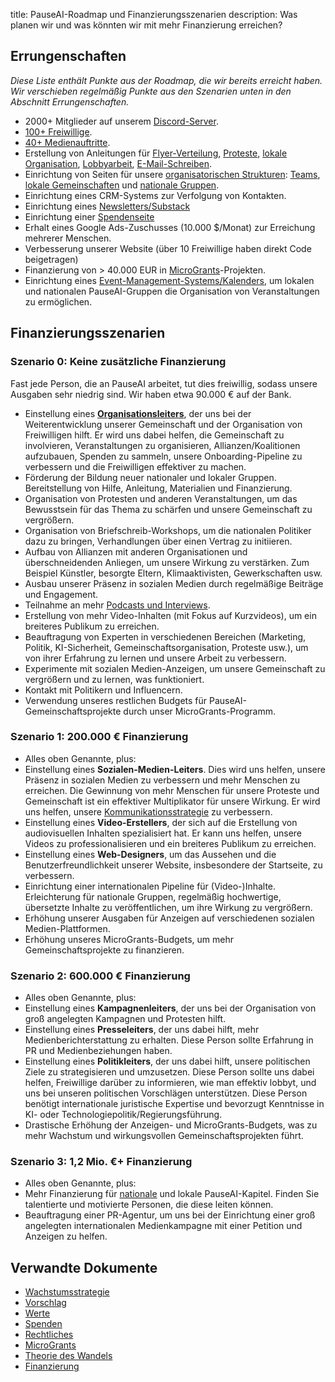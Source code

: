 

title: PauseAI-Roadmap und Finanzierungsszenarien
description: Was planen wir und was könnten wir mit mehr Finanzierung erreichen?

## Errungenschaften

_Diese Liste enthält Punkte aus der Roadmap, die wir bereits erreicht haben.
Wir verschieben regelmäßig Punkte aus den Szenarien unten in den Abschnitt Errungenschaften._

- 2000+ Mitglieder auf unserem [Discord-Server](https://discord.gg/2XXWXvErfA).
- [100+ Freiwillige](/people).
- [40+ Medienauftritte](/press).
- Erstellung von Anleitungen für [Flyer-Verteilung](/flyering), [Proteste](/protests), [lokale Organisation](/local-organizing), [Lobbyarbeit](/lobby-tips), [E-Mail-Schreiben](/email-builder).
- Einrichtung von Seiten für unsere [organisatorischen Strukturen](https://pauseai.info/organization): [Teams](/teams), [lokale Gemeinschaften](/communities) und [nationale Gruppen](/national-groups).
- Einrichtung eines CRM-Systems zur Verfolgung von Kontakten.
- Einrichtung eines [Newsletters/Substack](https://pauseai.substack.com/)
- Einrichtung einer [Spendenseite](/donate)
- Erhalt eines Google Ads-Zuschusses (10.000 $/Monat) zur Erreichung mehrerer Menschen.
- Verbesserung unserer Website (über 10 Freiwillige haben direkt Code beigetragen)
- Finanzierung von > 40.000 EUR in [MicroGrants](/microgrants)-Projekten.
- Einrichtung eines [Event-Management-Systems/Kalenders](https://lu.ma/PauseAI), um lokalen und nationalen PauseAI-Gruppen die Organisation von Veranstaltungen zu ermöglichen.

## Finanzierungsszenarien

### Szenario 0: Keine zusätzliche Finanzierung

Fast jede Person, die an PauseAI arbeitet, tut dies freiwillig, sodass unsere Ausgaben sehr niedrig sind.
Wir haben etwa 90.000 € auf der Bank.

- Einstellung eines [**Organisationsleiters**](/2024-vacancy-organizing-director), der uns bei der Weiterentwicklung unserer Gemeinschaft und der Organisation von Freiwilligen hilft. Er wird uns dabei helfen, die Gemeinschaft zu involvieren, Veranstaltungen zu organisieren, Allianzen/Koalitionen aufzubauen, Spenden zu sammeln, unsere Onboarding-Pipeline zu verbessern und die Freiwilligen effektiver zu machen.
- Förderung der Bildung neuer nationaler und lokaler Gruppen. Bereitstellung von Hilfe, Anleitung, Materialien und Finanzierung.
- Organisation von Protesten und anderen Veranstaltungen, um das Bewusstsein für das Thema zu schärfen und unsere Gemeinschaft zu vergrößern.
- Organisation von Briefschreib-Workshops, um die nationalen Politiker dazu zu bringen, Verhandlungen über einen Vertrag zu initiieren.
- Aufbau von Allianzen mit anderen Organisationen und überschneidenden Anliegen, um unsere Wirkung zu verstärken. Zum Beispiel Künstler, besorgte Eltern, Klimaaktivisten, Gewerkschaften usw.
- Ausbau unserer Präsenz in sozialen Medien durch regelmäßige Beiträge und Engagement.
- Teilnahme an mehr [Podcasts und Interviews](/press).
- Erstellung von mehr Video-Inhalten (mit Fokus auf Kurzvideos), um ein breiteres Publikum zu erreichen.
- Beauftragung von Experten in verschiedenen Bereichen (Marketing, Politik, KI-Sicherheit, Gemeinschaftsorganisation, Proteste usw.), um von ihrer Erfahrung zu lernen und unsere Arbeit zu verbessern.
- Experimente mit sozialen Medien-Anzeigen, um unsere Gemeinschaft zu vergrößern und zu lernen, was funktioniert.
- Kontakt mit Politikern und Influencern.
- Verwendung unseres restlichen Budgets für PauseAI-Gemeinschaftsprojekte durch unser MicroGrants-Programm.

### Szenario 1: 200.000 € Finanzierung

- Alles oben Genannte, plus:
- Einstellung eines **Sozialen-Medien-Leiters**. Dies wird uns helfen, unsere Präsenz in sozialen Medien zu verbessern und mehr Menschen zu erreichen. Die Gewinnung von mehr Menschen für unsere Proteste und Gemeinschaft ist ein effektiver Multiplikator für unsere Wirkung. Er wird uns helfen, unsere [Kommunikationsstrategie](/communication-strategy) zu verbessern.
- Einstellung eines **Video-Erstellers**, der sich auf die Erstellung von audiovisuellen Inhalten spezialisiert hat. Er kann uns helfen, unsere Videos zu professionalisieren und ein breiteres Publikum zu erreichen.
- Einstellung eines **Web-Designers**, um das Aussehen und die Benutzerfreundlichkeit unserer Website, insbesondere der Startseite, zu verbessern.
- Einrichtung einer internationalen Pipeline für (Video-)Inhalte. Erleichterung für nationale Gruppen, regelmäßig hochwertige, übersetzte Inhalte zu veröffentlichen, um ihre Wirkung zu vergrößern.
- Erhöhung unserer Ausgaben für Anzeigen auf verschiedenen sozialen Medien-Plattformen.
- Erhöhung unseres MicroGrants-Budgets, um mehr Gemeinschaftsprojekte zu finanzieren.

### Szenario 2: 600.000 € Finanzierung

- Alles oben Genannte, plus:
- Einstellung eines **Kampagnenleiters**, der uns bei der Organisation von groß angelegten Kampagnen und Protesten hilft.
- Einstellung eines **Presseleiters**, der uns dabei hilft, mehr Medienberichterstattung zu erhalten. Diese Person sollte Erfahrung in PR und Medienbeziehungen haben.
- Einstellung eines **Politikleiters**, der uns dabei hilft, unsere politischen Ziele zu strategisieren und umzusetzen. Diese Person sollte uns dabei helfen, Freiwillige darüber zu informieren, wie man effektiv lobbyt, und uns bei unseren politischen Vorschlägen unterstützen. Diese Person benötigt internationale juristische Expertise und bevorzugt Kenntnisse in KI- oder Technologiepolitik/Regierungsführung.
- Drastische Erhöhung der Anzeigen- und MicroGrants-Budgets, was zu mehr Wachstum und wirkungsvollen Gemeinschaftsprojekten führt.

### Szenario 3: 1,2 Mio. €+ Finanzierung

- Alles oben Genannte, plus:
- Mehr Finanzierung für [nationale](https://pauseai.info/national-groups) und lokale PauseAI-Kapitel. Finden Sie talentierte und motivierte Personen, die diese leiten können.
- Beauftragung einer PR-Agentur, um uns bei der Einrichtung einer groß angelegten internationalen Medienkampagne mit einer Petition und Anzeigen zu helfen.

## Verwandte Dokumente

- [Wachstumsstrategie](/growth-strategy)
- [Vorschlag](/proposal)
- [Werte](/values)
- [Spenden](/donate)
- [Rechtliches](/legal)
- [MicroGrants](/microgrants)
- [Theorie des Wandels](/theory-of-change)
- [Finanzierung](/funding)